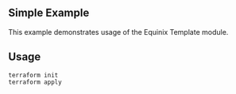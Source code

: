 ## Simple Example

This example demonstrates usage of the Equinix Template module.

## Usage

```
terraform init
terraform apply
```

